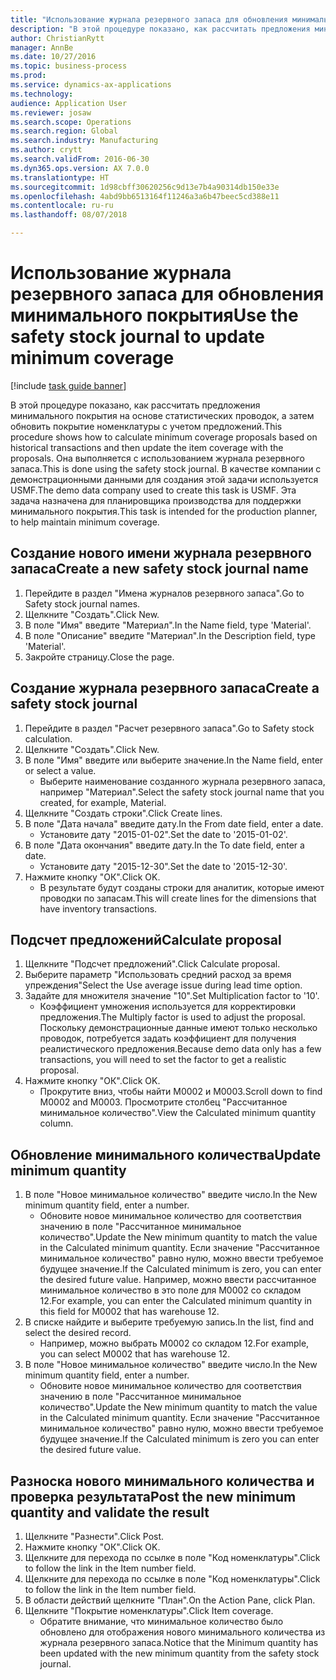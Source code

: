 ```yaml
--- 
title: "Использование журнала резервного запаса для обновления минимального покрытия"
description: "В этой процедуре показано, как рассчитать предложения минимального покрытия на основе статистических проводок, а затем обновить покрытие номенклатуры с учетом предложений."
author: ChristianRytt
manager: AnnBe
ms.date: 10/27/2016
ms.topic: business-process
ms.prod: 
ms.service: dynamics-ax-applications
ms.technology: 
audience: Application User
ms.reviewer: josaw
ms.search.scope: Operations
ms.search.region: Global
ms.search.industry: Manufacturing
ms.author: crytt
ms.search.validFrom: 2016-06-30
ms.dyn365.ops.version: AX 7.0.0
ms.translationtype: HT
ms.sourcegitcommit: 1d98cbff30620256c9d13e7b4a90314db150e33e
ms.openlocfilehash: 4abd9bb6513164f11246a3a6b47beec5cd388e11
ms.contentlocale: ru-ru
ms.lasthandoff: 08/07/2018

---
```

# <a name="use-the-safety-stock-journal-to-update-minimum-coverage"></a><span data-ttu-id="1f742-103">Использование журнала резервного запаса для обновления минимального покрытия</span><span class="sxs-lookup"><span data-stu-id="1f742-103">Use the safety stock journal to update minimum coverage</span></span>

[!include [task guide banner](../../includes/task-guide-banner.md)]

<span data-ttu-id="1f742-104">В этой процедуре показано, как рассчитать предложения минимального покрытия на основе статистических проводок, а затем обновить покрытие номенклатуры с учетом предложений.</span><span class="sxs-lookup"><span data-stu-id="1f742-104">This procedure shows how to calculate minimum coverage proposals based on historical transactions and then update the item coverage with the proposals.</span></span> <span data-ttu-id="1f742-105">Она выполняется с использованием журнала резервного запаса.</span><span class="sxs-lookup"><span data-stu-id="1f742-105">This is done using the safety stock journal.</span></span> <span data-ttu-id="1f742-106">В качестве компании с демонстрационными данными для создания этой задачи используется USMF.</span><span class="sxs-lookup"><span data-stu-id="1f742-106">The demo data company used to create this task is USMF.</span></span> <span data-ttu-id="1f742-107">Эта задача назначена для планировщика производства для поддержки минимального покрытия.</span><span class="sxs-lookup"><span data-stu-id="1f742-107">This task is intended for the production planner, to help maintain minimum coverage.</span></span>


## <a name="create-a-new-safety-stock-journal-name"></a><span data-ttu-id="1f742-108">Создание нового имени журнала резервного запаса</span><span class="sxs-lookup"><span data-stu-id="1f742-108">Create a new safety stock journal name</span></span>
1. <span data-ttu-id="1f742-109">Перейдите в раздел "Имена журналов резервного запаса".</span><span class="sxs-lookup"><span data-stu-id="1f742-109">Go to Safety stock journal names.</span></span>
2. <span data-ttu-id="1f742-110">Щелкните "Создать".</span><span class="sxs-lookup"><span data-stu-id="1f742-110">Click New.</span></span>
3. <span data-ttu-id="1f742-111">В поле "Имя" введите "Материал".</span><span class="sxs-lookup"><span data-stu-id="1f742-111">In the Name field, type 'Material'.</span></span>
4. <span data-ttu-id="1f742-112">В поле "Описание" введите "Материал".</span><span class="sxs-lookup"><span data-stu-id="1f742-112">In the Description field, type 'Material'.</span></span>
5. <span data-ttu-id="1f742-113">Закройте страницу.</span><span class="sxs-lookup"><span data-stu-id="1f742-113">Close the page.</span></span>

## <a name="create-a-safety-stock-journal"></a><span data-ttu-id="1f742-114">Создание журнала резервного запаса</span><span class="sxs-lookup"><span data-stu-id="1f742-114">Create a safety stock journal</span></span>
1. <span data-ttu-id="1f742-115">Перейдите в раздел "Расчет резервного запаса".</span><span class="sxs-lookup"><span data-stu-id="1f742-115">Go to Safety stock calculation.</span></span>
2. <span data-ttu-id="1f742-116">Щелкните "Создать".</span><span class="sxs-lookup"><span data-stu-id="1f742-116">Click New.</span></span>
3. <span data-ttu-id="1f742-117">В поле "Имя" введите или выберите значение.</span><span class="sxs-lookup"><span data-stu-id="1f742-117">In the Name field, enter or select a value.</span></span>
    * <span data-ttu-id="1f742-118">Выберите наименование созданного журнала резервного запаса, например "Материал".</span><span class="sxs-lookup"><span data-stu-id="1f742-118">Select the safety stock journal name that you created, for example, Material.</span></span>  
4. <span data-ttu-id="1f742-119">Щелкните "Создать строки".</span><span class="sxs-lookup"><span data-stu-id="1f742-119">Click Create lines.</span></span>
5. <span data-ttu-id="1f742-120">В поле "Дата начала" введите дату.</span><span class="sxs-lookup"><span data-stu-id="1f742-120">In the From date field, enter a date.</span></span>
    * <span data-ttu-id="1f742-121">Установите дату "2015-01-02".</span><span class="sxs-lookup"><span data-stu-id="1f742-121">Set the date to '2015-01-02'.</span></span>  
6. <span data-ttu-id="1f742-122">В поле "Дата окончания" введите дату.</span><span class="sxs-lookup"><span data-stu-id="1f742-122">In the To date field, enter a date.</span></span>
    * <span data-ttu-id="1f742-123">Установите дату "2015-12-30".</span><span class="sxs-lookup"><span data-stu-id="1f742-123">Set the date to '2015-12-30'.</span></span>  
7. <span data-ttu-id="1f742-124">Нажмите кнопку "OК".</span><span class="sxs-lookup"><span data-stu-id="1f742-124">Click OK.</span></span>
    * <span data-ttu-id="1f742-125">В результате будут созданы строки для аналитик, которые имеют проводки по запасам.</span><span class="sxs-lookup"><span data-stu-id="1f742-125">This will create lines for the dimensions that have inventory transactions.</span></span>  

## <a name="calculate-proposal"></a><span data-ttu-id="1f742-126">Подсчет предложений</span><span class="sxs-lookup"><span data-stu-id="1f742-126">Calculate proposal</span></span>
1. <span data-ttu-id="1f742-127">Щелкните "Подсчет предложений".</span><span class="sxs-lookup"><span data-stu-id="1f742-127">Click Calculate proposal.</span></span>
2. <span data-ttu-id="1f742-128">Выберите параметр "Использовать средний расход за время упреждения"</span><span class="sxs-lookup"><span data-stu-id="1f742-128">Select the Use average issue during lead time option.</span></span>
3. <span data-ttu-id="1f742-129">Задайте для множителя значение "10".</span><span class="sxs-lookup"><span data-stu-id="1f742-129">Set Multiplication factor to '10'.</span></span>
    * <span data-ttu-id="1f742-130">Коэффициент умножения используется для корректировки предложения.</span><span class="sxs-lookup"><span data-stu-id="1f742-130">The Multiply factor is used to adjust the proposal.</span></span> <span data-ttu-id="1f742-131">Поскольку демонстрационные данные имеют только несколько проводок, потребуется задать коэффициент для получения реалистического предложения.</span><span class="sxs-lookup"><span data-stu-id="1f742-131">Because demo data only has a few transactions, you will need to set the factor to get a realistic proposal.</span></span>  
4. <span data-ttu-id="1f742-132">Нажмите кнопку "OК".</span><span class="sxs-lookup"><span data-stu-id="1f742-132">Click OK.</span></span>
    * <span data-ttu-id="1f742-133">Прокрутите вниз, чтобы найти M0002 и M0003.</span><span class="sxs-lookup"><span data-stu-id="1f742-133">Scroll down to find M0002 and M0003.</span></span> <span data-ttu-id="1f742-134">Просмотрите столбец "Рассчитанное минимальное количество".</span><span class="sxs-lookup"><span data-stu-id="1f742-134">View the Calculated minimum quantity column.</span></span>   

## <a name="update-minimum-quantity"></a><span data-ttu-id="1f742-135">Обновление минимального количества</span><span class="sxs-lookup"><span data-stu-id="1f742-135">Update minimum quantity</span></span>
1. <span data-ttu-id="1f742-136">В поле "Новое минимальное количество" введите число.</span><span class="sxs-lookup"><span data-stu-id="1f742-136">In the New minimum quantity field, enter a number.</span></span>
    * <span data-ttu-id="1f742-137">Обновите новое минимальное количество для соответствия значению в поле "Рассчитанное минимальное количество".</span><span class="sxs-lookup"><span data-stu-id="1f742-137">Update the New minimum quantity to match the value in the Calculated minimum quantity.</span></span> <span data-ttu-id="1f742-138">Если значение "Рассчитанное минимальное количество" равно нулю, можно ввести требуемое будущее значение.</span><span class="sxs-lookup"><span data-stu-id="1f742-138">If the Calculated minimum is zero,  you can enter the desired future value.</span></span> <span data-ttu-id="1f742-139">Например, можно ввести рассчитанное минимальное количество в это поле для M0002 со складом 12.</span><span class="sxs-lookup"><span data-stu-id="1f742-139">For example, you can enter the Calculated minimum quantity in this field for M0002 that has warehouse 12.</span></span>  
2. <span data-ttu-id="1f742-140">В списке найдите и выберите требуемую запись.</span><span class="sxs-lookup"><span data-stu-id="1f742-140">In the list, find and select the desired record.</span></span>
    * <span data-ttu-id="1f742-141">Например, можно выбрать M0002 со складом 12.</span><span class="sxs-lookup"><span data-stu-id="1f742-141">For example, you can select M0002 that has warehouse 12.</span></span>  
3. <span data-ttu-id="1f742-142">В поле "Новое минимальное количество" введите число.</span><span class="sxs-lookup"><span data-stu-id="1f742-142">In the New minimum quantity field, enter a number.</span></span>
    * <span data-ttu-id="1f742-143">Обновите новое минимальное количество для соответствия значению в поле "Рассчитанное минимальное количество".</span><span class="sxs-lookup"><span data-stu-id="1f742-143">Update the New minimum quantity to match the value in the Calculated minimum quantity.</span></span> <span data-ttu-id="1f742-144">Если значение "Рассчитанное минимальное количество" равно нулю, можно ввести требуемое будущее значение.</span><span class="sxs-lookup"><span data-stu-id="1f742-144">If the Calculated minimum is zero you can enter the desired future value.</span></span>  

## <a name="post-the-new-minimum-quantity-and-validate-the-result"></a><span data-ttu-id="1f742-145">Разноска нового минимального количества и проверка результата</span><span class="sxs-lookup"><span data-stu-id="1f742-145">Post the new minimum quantity and validate the result</span></span>
1. <span data-ttu-id="1f742-146">Щелкните "Разнести".</span><span class="sxs-lookup"><span data-stu-id="1f742-146">Click Post.</span></span>
2. <span data-ttu-id="1f742-147">Нажмите кнопку "OК".</span><span class="sxs-lookup"><span data-stu-id="1f742-147">Click OK.</span></span>
3. <span data-ttu-id="1f742-148">Щелкните для перехода по ссылке в поле "Код номенклатуры".</span><span class="sxs-lookup"><span data-stu-id="1f742-148">Click to follow the link in the Item number field.</span></span>
4. <span data-ttu-id="1f742-149">Щелкните для перехода по ссылке в поле "Код номенклатуры".</span><span class="sxs-lookup"><span data-stu-id="1f742-149">Click to follow the link in the Item number field.</span></span>
5. <span data-ttu-id="1f742-150">В области действий щелкните "План".</span><span class="sxs-lookup"><span data-stu-id="1f742-150">On the Action Pane, click Plan.</span></span>
6. <span data-ttu-id="1f742-151">Щелкните "Покрытие номенклатуры".</span><span class="sxs-lookup"><span data-stu-id="1f742-151">Click Item coverage.</span></span>
    * <span data-ttu-id="1f742-152">Обратите внимание, что минимальное количество было обновлено для отображения нового минимального количества из журнала резервного запаса.</span><span class="sxs-lookup"><span data-stu-id="1f742-152">Notice that the Minimum quantity has been updated with the new minimum quantity from the safety stock journal.</span></span>  


